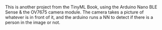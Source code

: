 This is another project from the TinyML Book, using the Arduino Nano BLE Sense & the OV7675 camera module. The camera takes a picture of whatever is in front of it, and the arduino runs a NN to detect if there is a person in the image or not.
